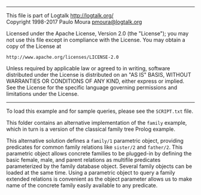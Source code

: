 ________________________________________________________________________

This file is part of Logtalk <http://logtalk.org/>  
Copyright 1998-2017 Paulo Moura <pmoura@logtalk.org>

Licensed under the Apache License, Version 2.0 (the "License");
you may not use this file except in compliance with the License.
You may obtain a copy of the License at

    http://www.apache.org/licenses/LICENSE-2.0

Unless required by applicable law or agreed to in writing, software
distributed under the License is distributed on an "AS IS" BASIS,
WITHOUT WARRANTIES OR CONDITIONS OF ANY KIND, either express or implied.
See the License for the specific language governing permissions and
limitations under the License.
________________________________________________________________________


To load this example and for sample queries, please see the `SCRIPT.txt`
file.

This folder contains an alternative implementation of the `family` example,
which in turn is a version of the classical family tree Prolog example.

This alternative solution defines a `family/1` parametric object, providing
predicates for common family relations like `sister/2` and `father/2`. This
parametric object allows concrete families to be plugged-in by defining the 
basic female, male, and parent relations as multifile predicates parameterized
by the family database object. Several family objects can be loaded at the
same time. Using a parametric object to query a family extended relations is
convenient as the object parameter allows us to make name of the concrete
family easily available to any predicate.

